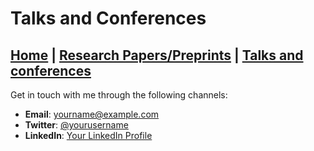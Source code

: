 # Talks and Conferences

[Home](./index.md) | [Research Papers/Preprints](./Papers.md) | [Talks and conferences](./Talks.md)
---

Get in touch with me through the following channels:

- **Email**: [yourname@example.com](mailto:yourname@example.com)
- **Twitter**: [@yourusername](https://twitter.com/yourusername)
- **LinkedIn**: [Your LinkedIn Profile](https://www.linkedin.com/in/yourprofile)
